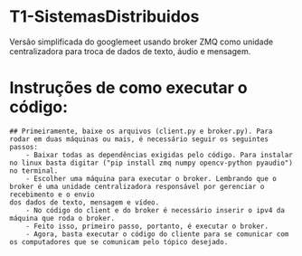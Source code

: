 # T1-SistemasDistribuidos
Versão simplificada do googlemeet usando broker ZMQ como unidade centralizadora para troca de dados de texto, áudio e mensagem.

# Instruções de como executar o código:
    ## Primeiramente, baixe os arquivos (client.py e broker.py). Para rodar em duas máquinas ou mais, é necessário seguir os seguintes passos:
        - Baixar todas as dependências exigidas pelo código. Para instalar no linux basta digitar ("pip install zmq numpy opencv-python pyaudio") no terminal.
        - Escolher uma máquina para executar o broker. Lembrando que o broker é uma unidade centralizadora responsável por gerenciar o recebimento e o envio
    dos dados de texto, mensagem e vídeo.
        - No código do client e do broker é necessário inserir o ipv4 da máquina que roda o broker.
        - Feito isso, primeiro passo, portanto, é executar o broker.
        - Agora, basta executar o código do cliente para se comunicar com os computadores que se comunicam pelo tópico desejado.
    
